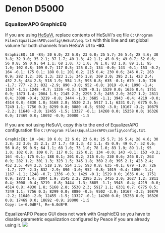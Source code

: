 # Denon D5000
### EqualizerAPO GraphicEQ
If you are using [HeSuVi](https://sourceforge.net/projects/hesuvi/), replace contents of HeSuVi's eq file `C:\Program Files\EqualizerAPO\config\HeSuVi\eq.txt` with this line and set global volume for both channels from HeSuVi UI to **-60**.
```
GraphicEQ: 10 -84; 20 6.0; 22 6.0; 23 6.0; 25 5.7; 26 5.4; 28 4.6; 30 3.8; 32 3.0; 35 2.1; 37 1.7; 40 1.3; 42 1.1; 45 0.9; 49 0.7; 52 0.6; 56 0.8; 59 0.9; 64 1.1; 68 1.0; 73 1.0; 78 1.0; 83 1.0; 89 1.1; 95 1.0; 102 0.8; 109 0.7; 117 0.5; 125 0.2; 134 -0.0; 143 -0.1; 153 -0.2; 164 -0.1; 175 0.1; 188 0.1; 201 0.2; 215 0.4; 230 0.6; 246 0.7; 263 0.9; 282 1.2; 301 1.3; 323 1.5; 345 1.8; 369 2.0; 395 2.1; 423 2.4; 452 2.5; 484 2.3; 518 1.9; 554 1.5; 593 0.8; 635 -0.1; 679 -1.0; 726 -1.7; 777 -2.3; 832 -2.9; 890 -3.0; 952 -0.8; 1019 -0.4; 1090 -1.4; 1167 -1.1; 1248 -0.7; 1336 -0.3; 1429 -0.1; 1529 0.0; 1636 0.4; 1751 0.9; 1873 1.4; 2004 1.9; 2145 2.2; 2295 2.5; 2455 2.0; 2627 1.2; 2811 0.4; 3008 -0.4; 3219 -0.8; 3444 -1.3; 3685 -1.1; 3943 -0.4; 4219 -0.0; 4514 0.8; 4830 1.8; 5168 2.8; 5530 2.3; 5917 1.1; 6331 0.7; 6775 0.5; 7249 1.1; 7756 0.3; 8299 0.0; 8880 -0.5; 9502 -3.0; 10167 -3.2; 10879 -2.2; 11640 -2.0; 12455 -1.5; 13327 -0.1; 14260 0.0; 15258 0.0; 16326 0.0; 17469 0.0; 18692 -0.9; 20000 -1.5
```
If you are not using HeSuVi, copy this to the end of EqualizerAPO configuration file `C:\Program Files\EqualizerAPO\config\config.txt`.
```
GraphicEQ: 10 -84; 20 6.0; 22 6.0; 23 6.0; 25 5.7; 26 5.4; 28 4.6; 30 3.8; 32 3.0; 35 2.1; 37 1.7; 40 1.3; 42 1.1; 45 0.9; 49 0.7; 52 0.6; 56 0.8; 59 0.9; 64 1.1; 68 1.0; 73 1.0; 78 1.0; 83 1.0; 89 1.1; 95 1.0; 102 0.8; 109 0.7; 117 0.5; 125 0.2; 134 -0.0; 143 -0.1; 153 -0.2; 164 -0.1; 175 0.1; 188 0.1; 201 0.2; 215 0.4; 230 0.6; 246 0.7; 263 0.9; 282 1.2; 301 1.3; 323 1.5; 345 1.8; 369 2.0; 395 2.1; 423 2.4; 452 2.5; 484 2.3; 518 1.9; 554 1.5; 593 0.8; 635 -0.1; 679 -1.0; 726 -1.7; 777 -2.3; 832 -2.9; 890 -3.0; 952 -0.8; 1019 -0.4; 1090 -1.4; 1167 -1.1; 1248 -0.7; 1336 -0.3; 1429 -0.1; 1529 0.0; 1636 0.4; 1751 0.9; 1873 1.4; 2004 1.9; 2145 2.2; 2295 2.5; 2455 2.0; 2627 1.2; 2811 0.4; 3008 -0.4; 3219 -0.8; 3444 -1.3; 3685 -1.1; 3943 -0.4; 4219 -0.0; 4514 0.8; 4830 1.8; 5168 2.8; 5530 2.3; 5917 1.1; 6331 0.7; 6775 0.5; 7249 1.1; 7756 0.3; 8299 0.0; 8880 -0.5; 9502 -3.0; 10167 -3.2; 10879 -2.2; 11640 -2.0; 12455 -1.5; 13327 -0.1; 14260 0.0; 15258 0.0; 16326 0.0; 17469 0.0; 18692 -0.9; 20000 -1.5
Copy: L=-6.0dB*l, R=-6.0dB*R
```
EqualizerAPO Peace GUI does not work with GraphicEQ so you have to disable parametric equalization configured by Peace if you are already using it.
![](https://raw.githubusercontent.com/jaakkopasanen/AutoEq/master/results/SBAF-Serious/innerfidelity/onear/Denon%20D5000/Denon%20D5000.png)
